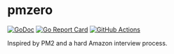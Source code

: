 # pmzero

[![GoDoc](https://godoc.org/github.com/thenets/pmzero?status.svg)](https://godoc.org/github.com/thenets/pmzero)
[![Go Report Card](https://goreportcard.com/badge/github.com/thenets/pmzero)](https://goreportcard.com/report/github.com/thenets/pmzero)
[![GitHub Actions](https://github.com/thenets/pmzero/workflows/build/badge.svg)](https://github.com/thenets/pmzero/actions)

Inspired by PM2 and a hard Amazon interview process.
